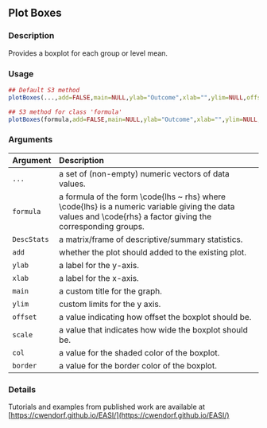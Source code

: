 ## Plot Boxes

### Description

Provides a boxplot for each group or level mean.

### Usage

```r
## Default S3 method
plotBoxes(...,add=FALSE,main=NULL,ylab="Outcome",xlab="",ylim=NULL,offset=0,scale=.6,border="black",col="white")

## S3 method for class 'formula'
plotBoxes(formula,add=FALSE,main=NULL,ylab="Outcome",xlab="",ylim=NULL,offset=0,scale=.6,border="black",col="white")
```

### Arguments

Argument | Description
:-- | :--
```...``` | a set of (non-empty) numeric vectors of data values.
```formula``` | a formula of the form \code{lhs ~ rhs} where \code{lhs} is a numeric variable giving the data values and \code{rhs} a factor giving the corresponding groups.
```DescStats``` | a matrix/frame of descriptive/summary statistics.
```add``` | whether the plot should added to the existing plot.
```ylab``` | a label for the y-axis.
```xlab``` | a label for the x-axis.
```main``` | a custom title for the graph.
```ylim``` | custom limits for the y axis.
```offset``` | a value indicating how offset the boxplot should be.
```scale``` | a value that indicates how wide the boxplot should be.
```col``` | a value for the shaded color of the boxplot.
```border``` | a value for the border color of the boxplot.

### Details

Tutorials and examples from published work are available at [https://cwendorf.github.io/EASI/](https://cwendorf.github.io/EASI/) 
